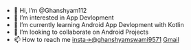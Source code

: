 - 👋 Hi, I’m @Ghanshyam112
- 👀 I’m interested in App Devlopment
- 🌱 I’m currently learning Android App Devlopment with Kotlin 
- 💞️ I’m looking to collaborate on Android Projects
- 📫 How to reach me [insta->@ghanshyamswami9571](https://www.instagram.com/ghanshyamswami9571/)   [Gmail](ghanshyamswami814@gmail.com)

<!---
Ghanshyam112/Ghanshyam112 is a ✨ special ✨ repository because its `README.md` (this file) appears on your GitHub profile.
You can click the Preview link to take a look at your changes.
--->
